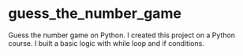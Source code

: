 # guess_the_number_game
Guess the number game on Python.
I created this project on a Python course. I built a basic logic with while loop and if conditions.

